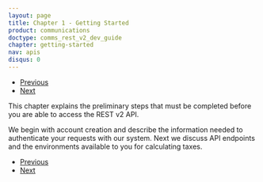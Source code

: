 ```yaml
---
layout: page
title: Chapter 1 - Getting Started
product: communications
doctype: comms_rest_v2_dev_guide
chapter: getting-started
nav: apis
disqus: 0
---
```


<ul class="pager">
  <li class="previous"><a href="/communications/dev-guide_rest_v2/"><i class="glyphicon glyphicon-chevron-left"></i>Previous</a></li>
  <li class="next"><a href="/communications/dev-guide_rest_v2/getting-started/account-creation/">Next<i class="glyphicon glyphicon-chevron-right"></i></a></li>
</ul>

This chapter explains the preliminary steps that must be completed before you are able to access the REST v2 API.

We begin with account creation and describe the information needed to authenticate your requests with our system. Next we discuss API endpoints and the environments available to you for calculating taxes.


<ul class="pager">
  <li class="previous"><a href="/communications/dev-guide_rest_v2/"><i class="glyphicon glyphicon-chevron-left"></i>Previous</a></li>
  <li class="next"><a href="/communications/dev-guide_rest_v2/getting-started/account-creation/">Next<i class="glyphicon glyphicon-chevron-right"></i></a></li>
</ul>